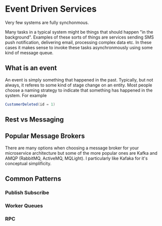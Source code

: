 # Event Driven Services

Very few systems are fully synchonmous. 

Many tasks in a typical system might be things that should happen "in the background". Examples of these sorts of things are
services sending SMS push notification, delivering email, processing complex data etc. In these cases it makes sense to 
invoke these tasks asynchronmously using some kind of message queue. 

## What is an event

An event is simply something that happened in the past. Typically, but not always, it referes to some kind of stage change on an entity. Most people choose a naming strategy to indicate that something has happened in the system. For example

```scala
CustomerDeleted(id = 1)
```

## Rest vs Messaging

## Popular Message Brokers

There are many options when choosing a message broker for your microservice architecture but some of the more popular ones are Kafka and AMQP (RabbitMQ, ActiveMQ, MQLight). I particularly like Kafaka for it's conceptual simplificity.  

## Common Patterns

### Publish Subscribe

### Worker Queues

### RPC
